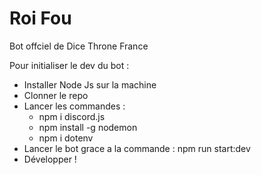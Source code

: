 # Roi Fou

Bot offciel de Dice Throne France

Pour initialiser le dev du bot :

- Installer Node Js sur la machine
- Clonner le repo
- Lancer les commandes :
  - npm i discord.js
  - npm install -g nodemon
  - npm i dotenv
- Lancer le bot grace a la commande : npm run start:dev
- Développer !
